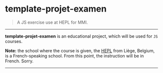 # template-projet-examen

> A JS exercise use at HEPL for MMI.

* * *

**template-projet-examen** is an educational project, which will be used for `JS` courses.

**Note:** the school where the course is given, the [HEPL](https://hepl.be) from Liège, Belgium, is a French-speaking school. From this point, the instruction will be in French. Sorry.

* * *



